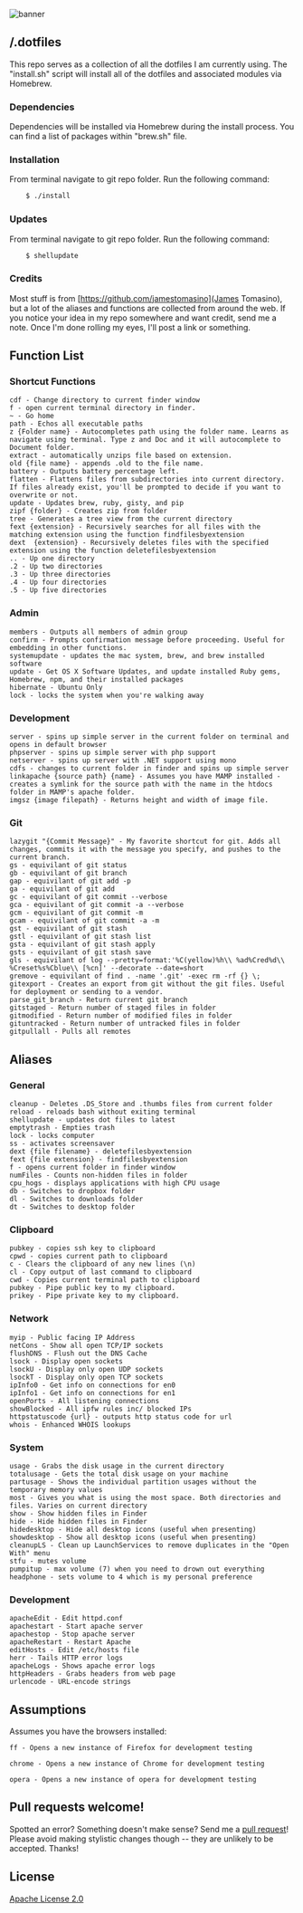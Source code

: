 
![banner](http://i0.wp.com/www.shawnmullings.com/wp-content/uploads/2016/05/dotfiles.png?w=500 "dotfiles")

## /.dotfiles

This repo serves as a collection of all the dotfiles I am currently using. The "install.sh" script will install all of the dotfiles and associated modules via Homebrew.

### Dependencies ###

Dependencies will be installed via Homebrew during the install process. You can find a list of packages within "brew.sh" file.

### Installation ###

From terminal navigate to git repo folder. Run the following command:

```bash
    $ ./install
```

### Updates ###

From terminal navigate to git repo folder. Run the following command:

```bash
    $ shellupdate
```

### Credits ####

Most stuff is from [https://github.com/jamestomasino](James Tomasino), but a lot of the aliases and functions are collected from around the web. If you notice your idea in my repo somewhere and want credit, send me a note. Once I'm done rolling my eyes, I'll post a link or something.

## Function List

### Shortcut Functions ###

    cdf - Change directory to current finder window
    f - open current terminal directory in finder.
    ~ - Go home
    path - Echos all executable paths     
    z {Folder name} - Autocompletes path using the folder name. Learns as navigate using terminal. Type z and Doc and it will autocomplete to Document folder.
    extract - automatically unzips file based on extension.
    old {file name} - appends .old to the file name.
    battery - Outputs battery percentage left.
    flatten - Flattens files from subdirectories into current directory. If files already exist, you'll be prompted to decide if you want to overwrite or not.
    update - Updates brew, ruby, gisty, and pip
    zipf {folder} - Creates zip from folder
    tree - Generates a tree view from the current directory
    fext {extension} - Recursively searches for all files with the matching extension using the function findfilesbyextension
    dext  {extension} - Recursively deletes files with the specified extension using the function deletefilesbyextension
    .. - Up one directory
    .2 - Up two directories
    .3 - Up three directories
    .4 - Up four directories
    .5 - Up five directories

### Admin ###

    members - Outputs all members of admin group
    confirm - Prompts confirmation message before proceeding. Useful for embedding in other functions.
    systemupdate - updates the mac system, brew, and brew installed software
    update - Get OS X Software Updates, and update installed Ruby gems, Homebrew, npm, and their installed packages
    hibernate - Ubuntu Only
    lock - locks the system when you're walking away

### Development ###

    server - spins up simple server in the current folder on terminal and opens in default browser
    phpserver - spins up simple server with php support
    netserver - spins up server with .NET support using mono
    cdfs - changes to current folder in finder and spins up simple server
    linkapache {source path} {name} - Assumes you have MAMP installed - creates a symlink for the source path with the name in the htdocs folder in MAMP's apache folder.
    imgsz {image filepath} - Returns height and width of image file.

### Git ###

    lazygit "{Commit Message}" - My favorite shortcut for git. Adds all changes, commits it with the message you specify, and pushes to the current branch.
    gs - equivilant of git status
    gb - equivilant of git branch
    gap - equivilant of git add -p
    ga - equivilant of git add
    gc - equivilant of git commit --verbose
    gca - equivilant of git commit -a --verbose
    gcm - equivilant of git commit -m
    gcam - equivilant of git commit -a -m
    gst - equivilant of git stash
    gstl - equivilant of git stash list
    gsta - equivilant of git stash apply
    gsts - equivilant of git stash save
    gls - equivilant of log --pretty=format:'%C(yellow)%h\\ %ad%Cred%d\\ %Creset%s%Cblue\\ [%cn]' --decorate --date=short
    gremove - equivilant of find . -name '.git' -exec rm -rf {} \;
    gitexport - Creates an export from git without the git files. Useful for deployment or sending to a vendor.
    parse_git_branch - Return current git branch
    gitstaged - Return number of staged files in folder
    gitmodified - Return number of modified files in folder
    gituntracked - Return number of untracked files in folder
    gitpullall - Pulls all remotes

## Aliases

### General ###

    cleanup - Deletes .DS_Store and .thumbs files from current folder
    reload - reloads bash without exiting terminal
    shellupdate - updates dot files to latest
    emptytrash - Empties trash
    lock - locks computer
    ss - activates screensaver
    dext {file filename} - deletefilesbyextension
    fext {file extension} - findfilesbyextension
    f - opens current folder in finder window
    numFiles - Counts non-hidden files in folder
    cpu_hogs - displays applications with high CPU usage
    db - Switches to dropbox folder
    dl - Switches to downloads folder
    dt - Switches to desktop folder

### Clipboard ###

    pubkey - copies ssh key to clipboard
    cpwd - copies current path to clipboard
    c - Clears the clipboard of any new lines (\n)
    cl - Copy output of last command to clipboard
    cwd - Copies current terminal path to clipboard
    pubkey - Pipe public key to my clipboard.
    prikey - Pipe private key to my clipboard.

### Network ###

    myip - Public facing IP Address
    netCons - Show all open TCP/IP sockets
    flushDNS - Flush out the DNS Cache
    lsock - Display open sockets
    lsockU - Display only open UDP sockets
    lsockT - Display only open TCP sockets
    ipInfo0 - Get info on connections for en0
    ipInfo1 - Get info on connections for en1
    openPorts - All listening connections
    showBlocked - All ipfw rules inc/ blocked IPs
    httpstatuscode {url} - outputs http status code for url
    whois - Enhanced WHOIS lookups

### System ###

    usage - Grabs the disk usage in the current directory
    totalusage - Gets the total disk usage on your machine
    partusage - Shows the individual partition usages without the temporary memory values
    most - Gives you what is using the most space. Both directories and files. Varies on current directory
    show - Show hidden files in Finder
    hide - Hide hidden files in Finder
    hidedesktop - Hide all desktop icons (useful when presenting)
    showdesktop - Show all desktop icons (useful when presenting)
    cleanupLS - Clean up LaunchServices to remove duplicates in the "Open With" menu
    stfu - mutes volume
    pumpitup - max volume (7) when you need to drown out everything
    headphone - sets volume to 4 which is my personal preference  

### Development ###
    apacheEdit - Edit httpd.conf
    apachestart - Start apache server
    apachestop - Stop apache server
    apacheRestart - Restart Apache
    editHosts - Edit /etc/hosts file
    herr - Tails HTTP error logs
    apacheLogs - Shows apache error logs
    httpHeaders - Grabs headers from web page
    urlencode - URL-encode strings

## Assumptions

 Assumes you have the browsers installed:

    ff - Opens a new instance of Firefox for development testing

    chrome - Opens a new instance of Chrome for development testing

    opera - Opens a new instance of opera for development testing

## Pull requests welcome!

Spotted an error? Something doesn't make sense? Send me a [pull
request](https://github.com/shawnmullings/dotfiles/pulls)! Please avoid making
stylistic changes though -- they are unlikely to be accepted. Thanks!

## License

[Apache License 2.0](./LICENSE)
